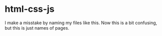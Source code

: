 # html-css-js

I make a misstake by naming my files like this.
Now this is a bit confusing, but this is just names of pages.
